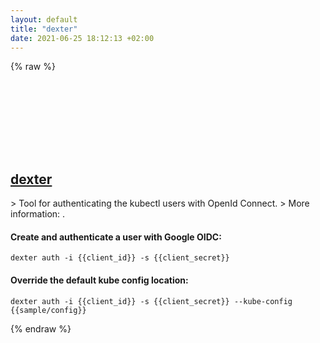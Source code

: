 ```yaml
---
layout: default
title: "dexter"
date: 2021-06-25 18:12:13 +02:00
---
```

{% raw %}
<h2 id="dexter">
  <a href="/en/common/dexter.html">dexter</a> <a href="#dexter"><svg class="icon">
    <use href="/assets/images/unicode_sprite.svg#link" />
  </svg></a>
</h2>
> Tool for authenticating the kubectl users with OpenId Connect.
> More information: <https://github.com/gini/dexter>.

#### Create and authenticate a user with Google OIDC:
```shell
dexter auth -i {{client_id}} -s {{client_secret}}
```
#### Override the default kube config location:
```shell
dexter auth -i {{client_id}} -s {{client_secret}} --kube-config {{sample/config}}
```
{% endraw %}